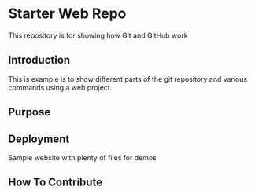 # Starter Web Repo

This repository is for showing how Git and GitHub work

## Introduction

This is example is to show different parts of the git repository and various commands using a web project.

## Purpose

## Deployment

Sample website with plenty of files for demos

## How To Contribute